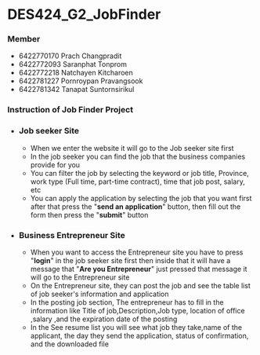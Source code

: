 # DES424_G2_JobFinder

### Member
  * 6422770170 Prach Changpradit
  * 6422772093 Saranphat Tonprom
  * 6422772218 Natchayen Kitcharoen
  * 6422781227 Pornroypan Pravangsook
  * 6422781342 Tanapat Suntornsirikul

### Instruction of Job Finder Project  

 * ### Job seeker Site
     * When we enter the website it will go to the Job seeker site first
     * In the job seeker you can find the job that the business companies provide for you
     * You can filter the job by selecting the keyword or job title, Province, work type (Full time, part-time contract), time that job post, salary, etc
     * You can apply the application by selecting the job that you want first after that press the "**send an application**" button, then fill out the form then press the "**submit**" button
       
 * ### Business Entrepreneur Site
    * When you want to access the Entrepreneur site you have to press "**login**" in the job seeker site first then inside that it will have a message that "**Are you Entrepreneur**" just pressed that message it will go to the Entrepreneur site
    * On the Entrepreneur site, they can post the job and see the table list of job seeker's information and application
    * In the posting job section, The entrepreneur has to fill in the information like Title of job,Description,Job type, location of office ,salary ,and the expiration date of the posting
    * In the See resume list you will see what job they take,name of the applicant, the day they send the application, status of confirmation, and the downloaded file
